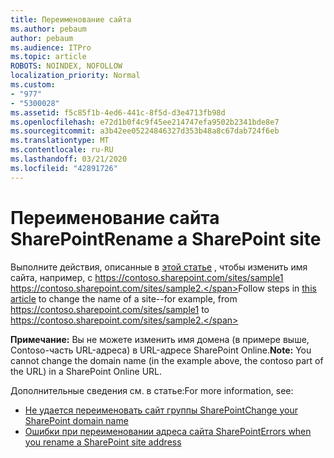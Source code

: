 ```yaml
---
title: Переименование сайта
ms.author: pebaum
author: pebaum
ms.audience: ITPro
ms.topic: article
ROBOTS: NOINDEX, NOFOLLOW
localization_priority: Normal
ms.custom:
- "977"
- "5300028"
ms.assetid: f5c85f1b-4ed6-441c-8f5d-d3e4713fb98d
ms.openlocfilehash: e72d1b0f4c9f45ee214747efa9502b2341bde8e7
ms.sourcegitcommit: a3b42ee05224846327d353b48a8c67dab724f6eb
ms.translationtype: MT
ms.contentlocale: ru-RU
ms.lasthandoff: 03/21/2020
ms.locfileid: "42891726"
---
```

# <a name="rename-a-sharepoint-site"></a><span data-ttu-id="e7348-102">Переименование сайта SharePoint</span><span class="sxs-lookup"><span data-stu-id="e7348-102">Rename a SharePoint site</span></span>

<span data-ttu-id="e7348-103">Выполните действия, описанные в [этой статье](https://docs.microsoft.com/sharepoint/change-site-address) , чтобы изменить имя сайта, например, с https://contoso.sharepoint.com/sites/sample1 https://contoso.sharepoint.com/sites/sample2.</span><span class="sxs-lookup"><span data-stu-id="e7348-103">Follow steps in [this article](https://docs.microsoft.com/sharepoint/change-site-address) to change the name of a site--for example, from https://contoso.sharepoint.com/sites/sample1 to https://contoso.sharepoint.com/sites/sample2.</span></span>

<span data-ttu-id="e7348-104">**Примечание:** Вы не можете изменить имя домена (в примере выше, Contoso-часть URL-адреса) в URL-адресе SharePoint Online.</span><span class="sxs-lookup"><span data-stu-id="e7348-104">**Note:** You cannot change the domain name (in the example above, the contoso part of the URL) in a SharePoint Online URL.</span></span> 

<span data-ttu-id="e7348-105">Дополнительные сведения см. в статье:</span><span class="sxs-lookup"><span data-stu-id="e7348-105">For more information, see:</span></span>

- [<span data-ttu-id="e7348-106">Не удается переименовать сайт группы SharePoint</span><span class="sxs-lookup"><span data-stu-id="e7348-106">Change your SharePoint domain name</span></span>](https://go.microsoft.com/fwlink/?Linkid=2018696)
- [<span data-ttu-id="e7348-107">Ошибки при переименовании адреса сайта SharePoint</span><span class="sxs-lookup"><span data-stu-id="e7348-107">Errors when you rename a SharePoint site address</span></span>](https://support.office.com/article/errors-when-you-rename-a-sharepoint-site-address-165b7c11-1325-4813-b160-ecbe87bc1a86)
